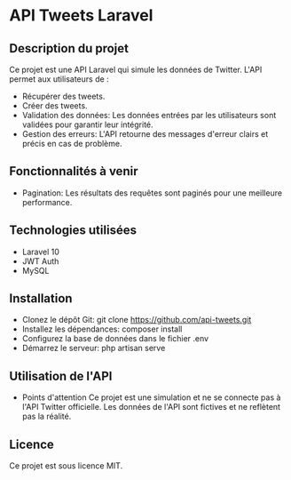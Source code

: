 # API Tweets Laravel
## Description du projet
Ce projet est une API Laravel qui simule les données de Twitter. L'API permet aux utilisateurs de :

- Récupérer des tweets.
- Créer des tweets.
- Validation des données: Les données entrées par les utilisateurs sont validées pour garantir leur intégrité.
- Gestion des erreurs: L'API retourne des messages d'erreur clairs et précis en cas de problème.

## Fonctionnalités à venir


- Pagination: Les résultats des requêtes sont paginés pour une meilleure performance.



## Technologies utilisées

- Laravel 10
- JWT Auth
- MySQL

## Installation

- Clonez le dépôt Git: git clone https://github.com/api-tweets.git
- Installez les dépendances: composer install
- Configurez la base de données dans le fichier .env
- Démarrez le serveur: php artisan serve

## Utilisation de l'API


- Points d'attention
Ce projet est une simulation et ne se connecte pas à l'API Twitter officielle.
Les données de l'API sont fictives et ne reflètent pas la réalité.

## Licence
Ce projet est sous licence MIT.